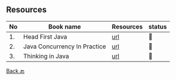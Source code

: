 
## Resources


|No|Book name|Resources|status|
|--|---------|---------|------|
|1.| Head First Java| [url](https://github.com/Urunov/Interview-Preparation-WAY/tree/master/Books/JavaCore/HeadFirstJava)|📘|
|2.| Java Concurrency In Practice| [url](https://github.com/Urunov/Interview-Preparation-WAY/tree/master/Books/JavaCore/JavaConcurrencyInPractice)|📘|
|3.| Thinking in Java| [url](https://people.inf.elte.hu/delsaai/java/6Eckel%20-%20Thinking%20in%20Java%20(4th%202006)%20p1079.pdf)|📘|

[Back 🔙](https://github.com/Urunov/Interview-Preparation-WAY)

